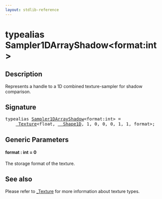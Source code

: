 ```yaml
---
layout: stdlib-reference
---
```


# typealias Sampler1DArrayShadow\<format:int\>

## Description

Represents a handle to a 1D combined texture-sampler for shadow comparison.

## Signature

<pre>
<span class='code_keyword'>typealias</span> <a href="sampler1darrayshadow-089e" class="code_type">Sampler1DArrayShadow</a>&lt;format:<span class="code_keyword">int</span>&gt; = 
    <a href="../types/0texture-01/index" class="code_type">_Texture</a>&lt;<span class="code_keyword">float</span>, <a href="../types/0_shape1d-028/index" class="code_type">__Shape1D</a>, 1, 0, 0, 0, 1, 1, format&gt;;
</pre>

## Generic Parameters

####  <a id="decl-format"></a>format  : int = 0
The storage format of the texture.


## See also

Please refer to <span class='code'><a href="../types/0texture-01/index" class="code_type">_Texture</a></span> for more information about texture types.


